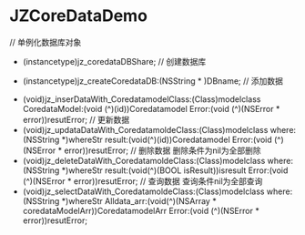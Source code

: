 # JZCoreDataDemo
// 单例化数据库对象
+ (instancetype)jz_coredataDBShare;
// 创建数据库
- (instancetype)jz_createCoredataDB:(NSString * )DBname;
// 添加数据
+ (void)jz_inserDataWith_CoredatamodelClass:(Class)modelclass CoredataModel:(void (^)(id))Coredatamodel Error:(void (^)(NSError * error))resutError;
// 更新数据
+ (void)jz_updataDataWith_CoredatamoldeClass:(Class)modelclass where:(NSString *)whereStr result:(void(^)(id))Coredatamodel Error:(void (^)(NSError * error))resutError;
// 删除数据 删除条件为nil为全部删除
+ (void)jz_deleteDataWith_CoredatamoldeClass:(Class)modelclass where:(NSString *)whereStr result:(void(^)(BOOL isResult))isresult Error:(void (^)(NSError * error))resutError;
// 查询数据 查询条件nil为全部查询
+ (void)jz_selectDataWith_CoredatamoldeClass:(Class)modelclass where:(NSString *)whereStr Alldata_arr:(void(^)(NSArray * coredataModelArr))CoredatamodelArr Error:(void (^)(NSError * error))resutError;
